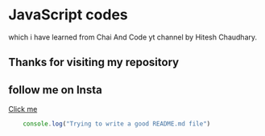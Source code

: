 # JavaScript codes
which i have learned from Chai And Code yt channel by Hitesh Chaudhary.
## Thanks for visiting my repository

## follow me on Insta
[Click me](https://www.instagram.com/brknsahil)

```JavaScript
    console.log("Trying to write a good README.md file")
```